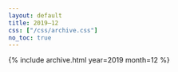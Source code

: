 ```yaml
---
layout: default
title: 2019–12
css: ["/css/archive.css"]
no_toc: true
---
```


{% include archive.html year=2019 month=12 %}
